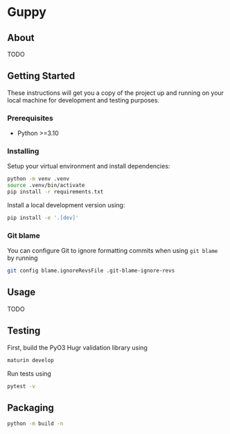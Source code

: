 # Guppy

## About

TODO

## Getting Started

These instructions will get you a copy of the project up and running on your local machine for development and testing purposes.

### Prerequisites

- Python >=3.10

### Installing

Setup your virtual environment and install dependencies:

```sh
python -m venv .venv
source .venv/bin/activate
pip install -r requirements.txt
```

Install a local development version using:

```sh
pip install -e '.[dev]'
```

### Git blame

You can configure Git to ignore formatting commits when using `git blame` by running 
```sh
git config blame.ignoreRevsFile .git-blame-ignore-revs
```

## Usage

TODO

## Testing

First, build the PyO3 Hugr validation library using
```sh
maturin develop
```
Run tests using
```sh
pytest -v
```

## Packaging

```sh
python -m build -n
```
